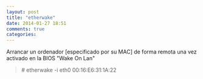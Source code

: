 ```yaml
---
layout: post
title: "etherwake"
date: 2014-01-27 18:51
comments: true
categories: 
---
```

Arrancar un ordenador [especificado por su MAC] de forma remota una vez activado en la BIOS "Wake On Lan"

>\# etherwake -i eth0 00:16:E6:31:1A:22

